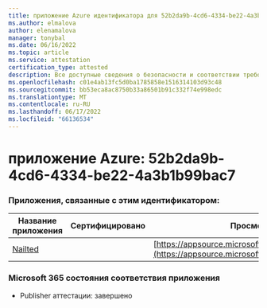 ```yaml
---
title: приложение Azure идентификатора для 52b2da9b-4cd6-4334-be22-4a3b1b99bac7
ms.author: elmalova
author: elenamalova
manager: tonybal
ms.date: 06/16/2022
ms.topic: article
ms.service: attestation
certification_type: attested
description: Все доступные сведения о безопасности и соответствии требованиям для 52b2da9b-4cd6-4334-be22-4a3b1b99bac7.
ms.openlocfilehash: c01e4ab13fc5d0ba1785858e1516314103d93c48
ms.sourcegitcommit: bb53eca8ac8750b33a86501b91c332f74e998edc
ms.translationtype: MT
ms.contentlocale: ru-RU
ms.lasthandoff: 06/17/2022
ms.locfileid: "66136534"
---
```

# <a name="azure-app-id-52b2da9b-4cd6-4334-be22-4a3b1b99bac7"></a>приложение Azure: 52b2da9b-4cd6-4334-be22-4a3b1b99bac7


### <a name="apps-associated-with-this-id"></a>Приложения, связанные с этим идентификатором:
| **Название приложения** | **Сертифицировано** | **Просмотр в AppSource** |
|--------------|---------------|-----------------------|
| [Nailted](../forward/WA200003375.md) |  | [https://appsource.microsoft.com/product/office/WA200003375](https://appsource.microsoft.com/product/office/WA200003375) |

### <a name="microsoft-365-app-compliance-status"></a>Microsoft 365 состояния соответствия приложения
- Publisher аттестации: завершено
